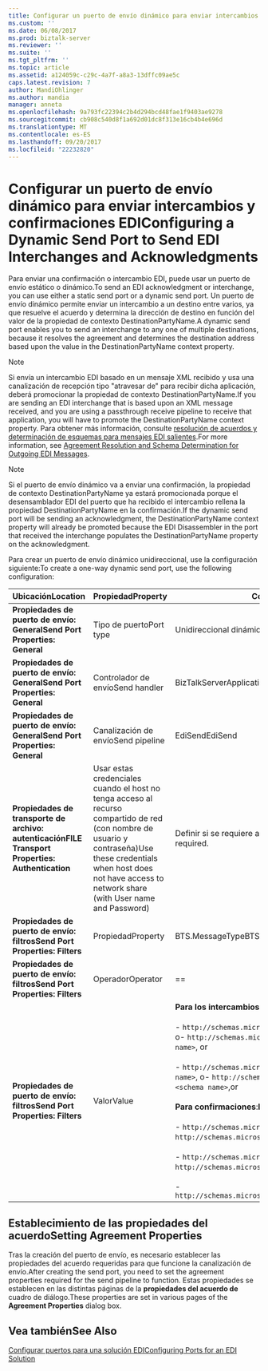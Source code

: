 ```yaml
---
title: Configurar un puerto de envío dinámico para enviar intercambios y confirmaciones EDI | Documentos de Microsoft
ms.custom: ''
ms.date: 06/08/2017
ms.prod: biztalk-server
ms.reviewer: ''
ms.suite: ''
ms.tgt_pltfrm: ''
ms.topic: article
ms.assetid: a124059c-c29c-4a7f-a8a3-13dffc09ae5c
caps.latest.revision: 7
author: MandiOhlinger
ms.author: mandia
manager: anneta
ms.openlocfilehash: 9a793fc22394c2b4d294bcd48fae1f9403ae9278
ms.sourcegitcommit: cb908c540d8f1a692d01dc8f313e16cb4b4e696d
ms.translationtype: MT
ms.contentlocale: es-ES
ms.lasthandoff: 09/20/2017
ms.locfileid: "22232820"
---
```

# <a name="configuring-a-dynamic-send-port-to-send-edi-interchanges-and-acknowledgments"></a><span data-ttu-id="932a8-102">Configurar un puerto de envío dinámico para enviar intercambios y confirmaciones EDI</span><span class="sxs-lookup"><span data-stu-id="932a8-102">Configuring a Dynamic Send Port to Send EDI Interchanges and Acknowledgments</span></span>
<span data-ttu-id="932a8-103">Para enviar una confirmación o intercambio EDI, puede usar un puerto de envío estático o dinámico.</span><span class="sxs-lookup"><span data-stu-id="932a8-103">To send an EDI acknowledgment or interchange, you can use either a static send port or a dynamic send port.</span></span> <span data-ttu-id="932a8-104">Un puerto de envío dinámico permite enviar un intercambio a un destino entre varios, ya que resuelve el acuerdo y determina la dirección de destino en función del valor de la propiedad de contexto DestinationPartyName.</span><span class="sxs-lookup"><span data-stu-id="932a8-104">A dynamic send port enables you to send an interchange to any one of multiple destinations, because it resolves the agreement and determines the destination address based upon the value in the DestinationPartyName context property.</span></span>  
  
> [!NOTE]
>  <span data-ttu-id="932a8-105">Si envía un intercambio EDI basado en un mensaje XML recibido y usa una canalización de recepción tipo "atravesar de" para recibir dicha aplicación, deberá promocionar la propiedad de contexto DestinationPartyName.</span><span class="sxs-lookup"><span data-stu-id="932a8-105">If you are sending an EDI interchange that is based upon an XML message received, and you are using a passthrough receive pipeline to receive that application, you will have to promote the DestinationPartyName context property.</span></span> <span data-ttu-id="932a8-106">Para obtener más información, consulte [resolución de acuerdos y determinación de esquemas para mensajes EDI salientes](../core/agreement-resolution-and-schema-determination-for-outgoing-edi-messages.md).</span><span class="sxs-lookup"><span data-stu-id="932a8-106">For more information, see [Agreement Resolution and Schema Determination for Outgoing EDI Messages](../core/agreement-resolution-and-schema-determination-for-outgoing-edi-messages.md).</span></span>  
  
> [!NOTE]
>  <span data-ttu-id="932a8-107">Si el puerto de envío dinámico va a enviar una confirmación, la propiedad de contexto DestinationPartyName ya estará promocionada porque el desensamblador EDI del puerto que ha recibido el intercambio rellena la propiedad DestinationPartyName en la confirmación.</span><span class="sxs-lookup"><span data-stu-id="932a8-107">If the dynamic send port will be sending an acknowledgment, the DestinationPartyName context property will already be promoted because the EDI Disassembler in the port that received the interchange populates the DestinationPartyName property on the acknowledgment.</span></span>  
  
 <span data-ttu-id="932a8-108">Para crear un puerto de envío dinámico unidireccional, use la configuración siguiente:</span><span class="sxs-lookup"><span data-stu-id="932a8-108">To create a one-way dynamic send port, use the following configuration:</span></span>  
  
|<span data-ttu-id="932a8-109">Ubicación</span><span class="sxs-lookup"><span data-stu-id="932a8-109">Location</span></span>|<span data-ttu-id="932a8-110">Propiedad</span><span class="sxs-lookup"><span data-stu-id="932a8-110">Property</span></span>|<span data-ttu-id="932a8-111">Configuración</span><span class="sxs-lookup"><span data-stu-id="932a8-111">Setting</span></span>|  
|--------------|--------------|-------------|  
|<span data-ttu-id="932a8-112">**Propiedades de puerto de envío: General**</span><span class="sxs-lookup"><span data-stu-id="932a8-112">**Send Port Properties: General**</span></span>|<span data-ttu-id="932a8-113">Tipo de puerto</span><span class="sxs-lookup"><span data-stu-id="932a8-113">Port type</span></span>|<span data-ttu-id="932a8-114">Unidireccional dinámico</span><span class="sxs-lookup"><span data-stu-id="932a8-114">Dynamic One-Way</span></span>|  
|<span data-ttu-id="932a8-115">**Propiedades de puerto de envío: General**</span><span class="sxs-lookup"><span data-stu-id="932a8-115">**Send Port Properties: General**</span></span>|<span data-ttu-id="932a8-116">Controlador de envío</span><span class="sxs-lookup"><span data-stu-id="932a8-116">Send handler</span></span>|<span data-ttu-id="932a8-117">BizTalkServerApplication</span><span class="sxs-lookup"><span data-stu-id="932a8-117">BizTalkServerApplication</span></span>|  
|<span data-ttu-id="932a8-118">**Propiedades de puerto de envío: General**</span><span class="sxs-lookup"><span data-stu-id="932a8-118">**Send Port Properties: General**</span></span>|<span data-ttu-id="932a8-119">Canalización de envío</span><span class="sxs-lookup"><span data-stu-id="932a8-119">Send pipeline</span></span>|<span data-ttu-id="932a8-120">EdiSend</span><span class="sxs-lookup"><span data-stu-id="932a8-120">EdiSend</span></span>|  
|<span data-ttu-id="932a8-121">**Propiedades de transporte de archivo: autenticación**</span><span class="sxs-lookup"><span data-stu-id="932a8-121">**FILE Transport Properties: Authentication**</span></span>|<span data-ttu-id="932a8-122">Usar estas credenciales cuando el host no tenga acceso al recurso compartido de red (con nombre de usuario y contraseña)</span><span class="sxs-lookup"><span data-stu-id="932a8-122">Use these credentials when host does not have access to network share (with User name and Password)</span></span>|<span data-ttu-id="932a8-123">Definir si se requiere autenticación.</span><span class="sxs-lookup"><span data-stu-id="932a8-123">Set if authentication is required.</span></span>|  
|<span data-ttu-id="932a8-124">**Propiedades de puerto de envío: filtros**</span><span class="sxs-lookup"><span data-stu-id="932a8-124">**Send Port Properties: Filters**</span></span>|<span data-ttu-id="932a8-125">Propiedad</span><span class="sxs-lookup"><span data-stu-id="932a8-125">Property</span></span>|<span data-ttu-id="932a8-126">BTS.MessageType</span><span class="sxs-lookup"><span data-stu-id="932a8-126">BTS.MessageType</span></span>|  
|<span data-ttu-id="932a8-127">**Propiedades de puerto de envío: filtros**</span><span class="sxs-lookup"><span data-stu-id="932a8-127">**Send Port Properties: Filters**</span></span>|<span data-ttu-id="932a8-128">Operador</span><span class="sxs-lookup"><span data-stu-id="932a8-128">Operator</span></span>|==|  
|<span data-ttu-id="932a8-129">**Propiedades de puerto de envío: filtros**</span><span class="sxs-lookup"><span data-stu-id="932a8-129">**Send Port Properties: Filters**</span></span>|<span data-ttu-id="932a8-130">Valor</span><span class="sxs-lookup"><span data-stu-id="932a8-130">Value</span></span>|<span data-ttu-id="932a8-131">**Para los intercambios**:</span><span class="sxs-lookup"><span data-stu-id="932a8-131">**For interchanges**:</span></span><br /><br /> <span data-ttu-id="932a8-132">- `http://schemas.microsoft.com/Edi/X12/2006#<schema name>`, o</span><span class="sxs-lookup"><span data-stu-id="932a8-132">- `http://schemas.microsoft.com/Edi/X12/2006#<schema name>`, or</span></span><br /><br /> <span data-ttu-id="932a8-133">-                   `http://schemas.microsoft.com/Edi/Edifact/2006#<schema name>`, o</span><span class="sxs-lookup"><span data-stu-id="932a8-133">-                   `http://schemas.microsoft.com/Edi/Edifact/2006#<schema name>`,or</span></span><br /><br /> <span data-ttu-id="932a8-134">**Para confirmaciones**:</span><span class="sxs-lookup"><span data-stu-id="932a8-134">**For ACKs**:</span></span><br /><br /> <span data-ttu-id="932a8-135">-                   `http://schemas.microsoft.com/Edi/X12#X12_997_Root`, o</span><span class="sxs-lookup"><span data-stu-id="932a8-135">-                   `http://schemas.microsoft.com/Edi/X12#X12_997_Root`, or</span></span><br /><br /> <span data-ttu-id="932a8-136">-                   `http://schemas.microsoft.com/Edi/X12#X12_TA1_Root`, o</span><span class="sxs-lookup"><span data-stu-id="932a8-136">-                   `http://schemas.microsoft.com/Edi/X12#X12_TA1_Root`, or</span></span><br /><br /> -                   `http://schemas.microsoft.com/Edi/Edifact#Efact_Contrl_Root`|  
  
## <a name="setting-agreement-properties"></a><span data-ttu-id="932a8-137">Establecimiento de las propiedades del acuerdo</span><span class="sxs-lookup"><span data-stu-id="932a8-137">Setting Agreement Properties</span></span>  
 <span data-ttu-id="932a8-138">Tras la creación del puerto de envío, es necesario establecer las propiedades del acuerdo requeridas para que funcione la canalización de envío.</span><span class="sxs-lookup"><span data-stu-id="932a8-138">After creating the send port, you need to set the agreement properties required for the send pipeline to function.</span></span> <span data-ttu-id="932a8-139">Estas propiedades se establecen en las distintas páginas de la **propiedades del acuerdo de** cuadro de diálogo.</span><span class="sxs-lookup"><span data-stu-id="932a8-139">These properties are set in various pages of the **Agreement Properties** dialog box.</span></span>  
  
## <a name="see-also"></a><span data-ttu-id="932a8-140">Vea también</span><span class="sxs-lookup"><span data-stu-id="932a8-140">See Also</span></span>  
 [<span data-ttu-id="932a8-141">Configurar puertos para una solución EDI</span><span class="sxs-lookup"><span data-stu-id="932a8-141">Configuring Ports for an EDI Solution</span></span>](../core/configuring-ports-for-an-edi-solution.md)